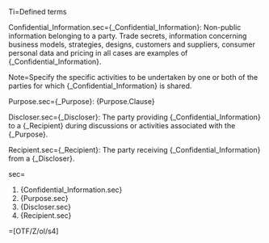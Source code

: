 Ti=Defined terms

Confidential_Information.sec={_Confidential_Information}: Non-public information belonging to a party. Trade secrets, information concerning business models, strategies, designs, customers and suppliers, consumer personal data and pricing in all cases are examples of {_Confidential_Information}.

Note=Specify the specific activities to be undertaken by one or both of the parties for which {_Confidential_Information} is shared.

Purpose.sec={_Purpose}: {Purpose.Clause}

Discloser.sec={_Discloser}: The party providing {_Confidential_Information} to a {_Recipient} during discussions or activities associated with the {_Purpose}.

Recipient.sec={_Recipient}: The party receiving {_Confidential_Information} from a {_Discloser}.

sec=<ol class="secs"><li>{Confidential_Information.sec}<li>{Purpose.sec}<li>{Discloser.sec}<li>{Recipient.sec}</ol>

=[OTF/Z/ol/s4]
